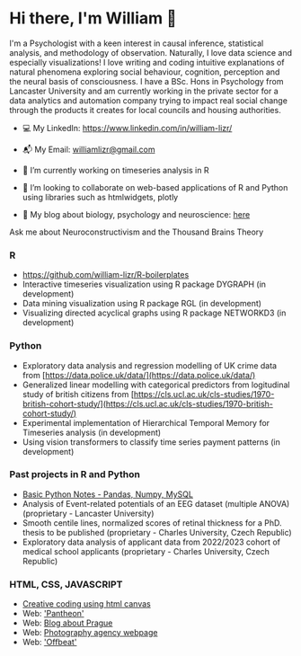 # Hi there, I'm William 👋
I'm a Psychologist with a keen interest in causal inference, statistical analysis, and methodology of observation. Naturally, I love data science and especially visualizations! I love writing and coding intuitive explanations of natural phenomena exploring social behaviour, cognition, perception and the neural basis of consciousness. I have a BSc. Hons in Psychology from Lancaster University and am currently working in the private sector for a data analytics and automation company trying to impact real social change through the products it creates for local councils and housing authorities. 

- 💻 My LinkedIn: https://www.linkedin.com/in/william-lizr/
- 📬 My Email: williamlizr@gmail.com


-  🌱 I’m currently working on timeseries analysis in R
- 💼 I’m looking to collaborate on web-based applications of R and Python using libraries such as htmlwidgets, plotly
- 🧠 My blog about biology, psychology and neuroscience: [here](https://william-lizr.github.io/)

Ask me about Neuroconstructivism and the Thousand Brains Theory 

### R
- https://github.com/william-lizr/R-boilerplates
- Interactive timeseries visualization using R package DYGRAPH (in development)
- Data mining visualization using R package RGL (in development)
- Visualizing directed acyclical graphs using R package NETWORKD3 (in development)

### Python
- Exploratory data analysis and regression modelling of UK crime data from [https://data.police.uk/data/](https://data.police.uk/data/)
- Generalized linear modelling with categorical predictors from logitudinal study of british citizens from [https://cls.ucl.ac.uk/cls-studies/1970-british-cohort-study/](https://cls.ucl.ac.uk/cls-studies/1970-british-cohort-study/)
- Experimental implementation of Hierarchical Temporal Memory for Timeseries analysis (in development)
- Using vision transformers to classify time series payment patterns (in development)

### Past projects in R and Python
- [Basic Python Notes - Pandas, Numpy, MySQL](https://github.com/william-lizr/jupyter-notes)
- Analysis of Event-related potentials of an EEG dataset (multiple ANOVA) (proprietary - Lancaster University)
- Smooth centile lines, normalized scores of retinal thickness for a PhD. thesis to be published (proprietary - Charles University, Czech Republic)
- Exploratory data analysis of applicant data from 2022/2023 cohort of medical school applicants (proprietary - Charles University, Czech Republic)


### HTML, CSS, JAVASCRIPT
- [Creative coding using html canvas](https://github.com/william-lizr/creative-coding)
- Web: ['Pantheon'](https://github.com/william-lizr/web-Pantheon)
- Web: [Blog about Prague](https://github.com/william-lizr/Prague-blog)
- Web: [Photography agency webpage](https://github.com/william-lizr/web-Lanc-Photo)
- Web: ['Offbeat'](https://github.com/william-lizr/web-Offbeat)

